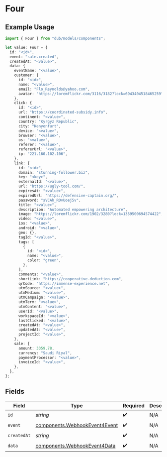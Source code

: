 # Four

## Example Usage

```typescript
import { Four } from "dub/models/components";

let value: Four = {
  id: "<id>",
  event: "sale.created",
  createdAt: "<value>",
  data: {
    eventName: "<value>",
    customer: {
      id: "<id>",
      name: "<value>",
      email: "Flo_Reynolds@yahoo.com",
      avatar: "https://loremflickr.com/3116/3182?lock=6943404518465259",
    },
    click: {
      id: "<id>",
      url: "https://coordinated-subsidy.info",
      continent: "<value>",
      country: "Kyrgyz Republic",
      city: "Kenyonfurt",
      device: "<value>",
      browser: "<value>",
      os: "<value>",
      referer: "<value>",
      refererUrl: "<value>",
      ip: "221.160.102.106",
    },
    link: {
      id: "<id>",
      domain: "stunning-follower.biz",
      key: "<key>",
      externalId: "<value>",
      url: "https://ugly-tool.com/",
      expiresAt: "<value>",
      expiredUrl: "https://defensive-captain.org/",
      password: "sVCAh_ROvUoej5v",
      title: "<value>",
      description: "Automated empowering architecture",
      image: "https://loremflickr.com/1902/3280?lock=1359500694574422",
      video: "<value>",
      ios: "<value>",
      android: "<value>",
      geo: {},
      tagId: "<value>",
      tags: [
        {
          id: "<id>",
          name: "<value>",
          color: "green",
        },
      ],
      comments: "<value>",
      shortLink: "https://cooperative-deduction.com",
      qrCode: "https://immense-experience.net",
      utmSource: "<value>",
      utmMedium: "<value>",
      utmCampaign: "<value>",
      utmTerm: "<value>",
      utmContent: "<value>",
      userId: "<value>",
      workspaceId: "<value>",
      lastClicked: "<value>",
      createdAt: "<value>",
      updatedAt: "<value>",
      projectId: "<value>",
    },
    sale: {
      amount: 3359.78,
      currency: "Saudi Riyal",
      paymentProcessor: "<value>",
      invoiceId: "<value>",
    },
  },
};
```

## Fields

| Field                                                                          | Type                                                                           | Required                                                                       | Description                                                                    |
| ------------------------------------------------------------------------------ | ------------------------------------------------------------------------------ | ------------------------------------------------------------------------------ | ------------------------------------------------------------------------------ |
| `id`                                                                           | *string*                                                                       | :heavy_check_mark:                                                             | N/A                                                                            |
| `event`                                                                        | [components.WebhookEvent4Event](../../models/components/webhookevent4event.md) | :heavy_check_mark:                                                             | N/A                                                                            |
| `createdAt`                                                                    | *string*                                                                       | :heavy_check_mark:                                                             | N/A                                                                            |
| `data`                                                                         | [components.WebhookEvent4Data](../../models/components/webhookevent4data.md)   | :heavy_check_mark:                                                             | N/A                                                                            |